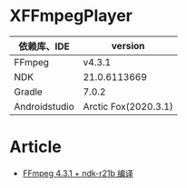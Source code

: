 # XFFmpegPlayer

依赖库、IDE | version
---|---
FFmpeg | v4.3.1
NDK | 21.0.6113669
Gradle | 7.0.2
Androidstudio | Arctic Fox(2020.3.1)

# Article
- [FFmpeg 4.3.1 + ndk-r21b 编译](https://github.com/maoqitian/Nice-Knowledge-System/blob/master/FFmpeg/FFmpeg%204.3.1%20+%20ndk-r21b%20%E7%BC%96%E8%AF%91.md) 
